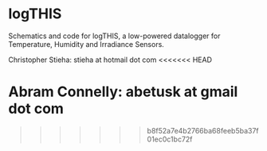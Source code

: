 logTHIS
=======

Schematics and code for logTHIS, a low-powered datalogger for Temperature, Humidity and Irradiance Sensors.

Christopher Stieha: stieha at hotmail dot com
<<<<<<< HEAD

Abram Connelly: abetusk at gmail dot com
=======
>>>>>>> b8f52a7e4b2766ba68feeb5ba37f01ec0c1bc72f
